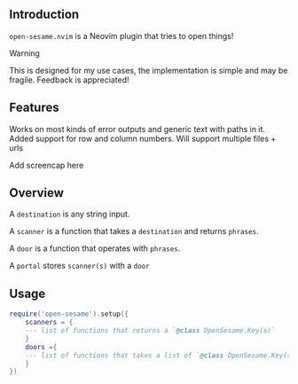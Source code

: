 ## Introduction 

`open-sesame.nvim` is a Neovim plugin that tries to open things! 

> [!WARNING]
> This is designed for my use cases, the implementation is simple and
> may be fragile. Feedback is appreciated!

## Features

Works on most kinds of error outputs and generic text with paths in it.
Added support for row and column numbers.
Will support multiple files + urls

Add screencap here

## Overview

A `destination` is any string input.

A `scanner` is a function that takes a `destination` and returns `phrases`.

A `door` is a function that operates with `phrases`.

A `portal` stores `scanner(s)` with a `door`

## Usage

```lua
require('open-sesame').setup({
    scanners = {
    --- list of functions that returns a `@class OpenSesame.Key(s)`
    }
    doors ={
    --- list of functions that takes a list of `@class OpenSesame.Key(s)` to operate on
    }
})
```

